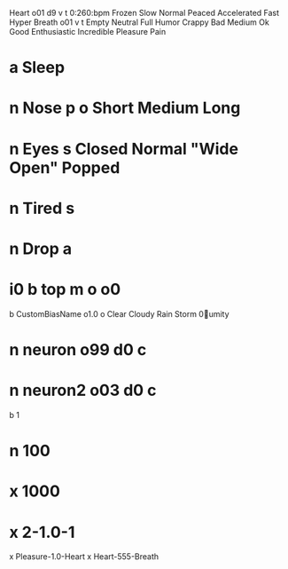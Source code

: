 Heart o01 d9 v t 0:260:bpm Frozen Slow Normal Peaced Accelerated Fast Hyper
 Breath o01 v t Empty Neutral Full
 Humor Crappy Bad Medium Ok Good Enthusiastic Incredible
 Pleasure
 Pain

# a Sleep
# n Nose p o Short Medium Long
# n Eyes s Closed Normal "Wide Open" Popped
# n Tired s
# n Drop a

# i0 b top m o o0

 b CustomBiasName o1.0 o Clear Cloudy Rain Storm 0:100:umity

# n neuron o99 d0 c
# n neuron2 o03 d0 c
 b 1

# n 100
# x 1000

# x 2-1.0-1
 x Pleasure-1.0-Heart
 x Heart-555-Breath
